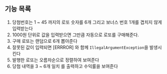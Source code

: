 ## 기능 목록
1. 당첨번호는 1 ~ 45 까지의 로또 숫자를 6개 그리고 보너스 번호 1개를 겹치지 않게 입력받는다
2. 1000원 단위로 값을 입력받으면 그만큼 자동으로 로또를 구매해준다.
3. 구매 로또는 랜덤으로 6개 뽑아준다
4. 잘못된 값이 입력되면 [ERRROR] 와 함께 `IllegalArgumentException`을 발생시킨다
5. 발행한 로또는 오름차순으로 정렬하여 보여준다
6. 당첨 내역을 3 ~ 6개 일치 를 출력하고 수익률을 보여준다